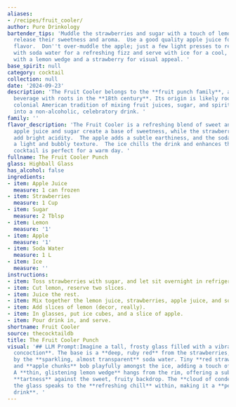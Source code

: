 ```yaml
---
aliases:
- /recipes/fruit_cooler/
author: Pure Drinkology
bartender_tips: 'Muddle the strawberries and sugar with a touch of lemon juice to
  release their sweetness and aroma.  Use a good quality apple juice for depth of
  flavor.  Don''t over-muddle the apple; just a few light presses to release its fragrance.  Top
  with soda water for a refreshing fizz and serve with ice for a cool, crisp drink.  Garnish
  with a lemon wedge and a strawberry for visual appeal. '
base_spirit: null
category: cocktail
collection: null
date: '2024-09-23'
description: 'The Fruit Cooler belongs to the **fruit punch family**, a refreshing
  beverage with roots in the **18th century**. Its origin is likely rooted in the
  colonial American tradition of mixing fruit juices, sugar, and spirits, evolving
  into a non-alcoholic, celebratory drink. '
family: ''
flavor_description: 'The Fruit Cooler is a refreshing blend of sweet and tart flavors.  The
  apple juice and sugar create a base of sweetness, while the strawberries and lemon
  add bright acidity.  The apple adds a subtle earthiness, and the soda water provides
  a light and bubbly texture.  The ice chills the drink and enhances the overall refreshment.  This
  cocktail is perfect for a warm day. '
fullname: The Fruit Cooler Punch
glass: Highball Glass
has_alcohol: false
ingredients:
- item: Apple Juice
  measure: 1 can frozen
- item: Strawberries
  measure: 1 Cup
- item: Sugar
  measure: 2 Tblsp
- item: Lemon
  measure: '1'
- item: Apple
  measure: '1'
- item: Soda Water
  measure: 1 L
- item: Ice
  measure: ''
instructions:
- item: Toss strawberries with sugar, and let sit overnight in refrigerator.
- item: Cut lemon, reserve two slices.
- item: Juice the rest.
- item: Mix together the lemon juice, strawberries, apple juice, and soda water.
- item: Add slices of lemon (decor, really).
- item: In glasses, put ice cubes, and a slice of apple.
- item: Pour drink in, and serve.
shortname: Fruit Cooler
source: thecocktaildb
title: The Fruit Cooler Punch
visual: '## LLM Prompt:Imagine a tall, frosty glass filled with a vibrant **pink-hued
  concoction**. The base is a **deep, ruby red** from the strawberries, **brightened**
  by the **sparkling, almost transparent** soda water. Tiny **red strawberry slices**
  and **apple chunks** bob playfully amongst the ice, adding a touch of **rustic charm**.
  A **thin, glistening lemon wedge** hangs from the rim, offering a subtle hint of
  **tartness** against the sweet, fruity backdrop. The **cloud of condensation** on
  the glass speaks to the **refreshing chill** within, making it a **perfect summer
  drink**. '
---
```



